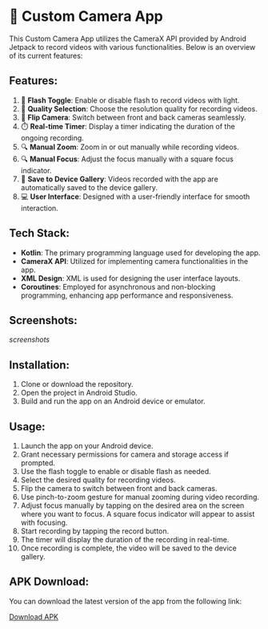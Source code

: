 # 📸 Custom Camera App

This Custom Camera App utilizes the CameraX API provided by Android Jetpack to record videos with various functionalities. Below is an overview of its current features:

## Features:

1. 🔦 **Flash Toggle**: Enable or disable flash to record videos with light.
2. 🎥 **Quality Selection**: Choose the resolution quality for recording videos.
3. 🔄 **Flip Camera**: Switch between front and back cameras seamlessly.
4. ⏱️ **Real-time Timer**: Display a timer indicating the duration of the ongoing recording.
5. 🔍 **Manual Zoom**: Zoom in or out manually while recording videos.
6. 🔍 **Manual Focus**: Adjust the focus manually with a square focus indicator.
7. 💾 **Save to Device Gallery**: Videos recorded with the app are automatically saved to the device gallery.
8. 💻 **User Interface**: Designed with a user-friendly interface for smooth interaction.

## Tech Stack:

- **Kotlin**: The primary programming language used for developing the app.
- **CameraX API**: Utilized for implementing camera functionalities in the app.
- **XML Design**: XML is used for designing the user interface layouts.
- **Coroutines**: Employed for asynchronous and non-blocking programming, enhancing app performance and responsiveness.
  
## Screenshots:

*screenshots*

## Installation:

1. Clone or download the repository.
2. Open the project in Android Studio.
3. Build and run the app on an Android device or emulator.

## Usage:

1. Launch the app on your Android device.
2. Grant necessary permissions for camera and storage access if prompted.
3. Use the flash toggle to enable or disable flash as needed.
4. Select the desired quality for recording videos.
5. Flip the camera to switch between front and back cameras.
6. Use pinch-to-zoom gesture for manual zooming during video recording.
7. Adjust focus manually by tapping on the desired area on the screen where you want to focus. A square focus indicator will appear to assist with focusing.
8. Start recording by tapping the record button.
9. The timer will display the duration of the recording in real-time.
10. Once recording is complete, the video will be saved to the device gallery.

## APK Download:

You can download the latest version of the app from the following link:

[Download APK](link_to_attach)

